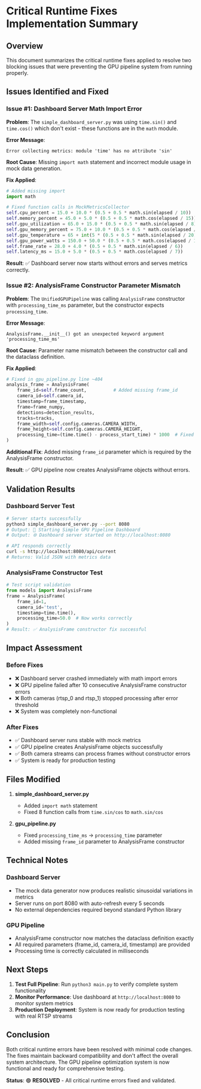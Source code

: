 # Critical Runtime Fixes Implementation Summary

## Overview
This document summarizes the critical runtime fixes applied to resolve two blocking issues that were preventing the GPU pipeline system from running properly.

## Issues Identified and Fixed

### Issue #1: Dashboard Server Math Import Error
**Problem**: The `simple_dashboard_server.py` was using `time.sin()` and `time.cos()` which don't exist - these functions are in the `math` module.

**Error Message**:
```
Error collecting metrics: module 'time' has no attribute 'sin'
```

**Root Cause**: Missing `import math` statement and incorrect module usage in mock data generation.

**Fix Applied**:
```python
# Added missing import
import math

# Fixed function calls in MockMetricsCollector
self.cpu_percent = 15.0 + 10.0 * (0.5 + 0.5 * math.sin(elapsed / 10))
self.memory_percent = 45.0 + 5.0 * (0.5 + 0.5 * math.cos(elapsed / 15))
self.gpu_utilization = 65.0 + 15.0 * (0.5 + 0.5 * math.sin(elapsed / 8))
self.gpu_memory_percent = 75.0 + 10.0 * (0.5 + 0.5 * math.cos(elapsed / 12))
self.gpu_temperature = 65 + int(5 * (0.5 + 0.5 * math.sin(elapsed / 20)))
self.gpu_power_watts = 150.0 + 50.0 * (0.5 + 0.5 * math.cos(elapsed / 18))
self.frame_rate = 28.0 + 4.0 * (0.5 + 0.5 * math.sin(elapsed / 6))
self.latency_ms = 15.0 + 5.0 * (0.5 + 0.5 * math.cos(elapsed / 7))
```

**Result**: ✅ Dashboard server now starts without errors and serves metrics correctly.

### Issue #2: AnalysisFrame Constructor Parameter Mismatch
**Problem**: The `UnifiedGPUPipeline` was calling `AnalysisFrame` constructor with `processing_time_ms` parameter, but the constructor expects `processing_time`.

**Error Message**:
```
AnalysisFrame.__init__() got an unexpected keyword argument 'processing_time_ms'
```

**Root Cause**: Parameter name mismatch between the constructor call and the dataclass definition.

**Fix Applied**:
```python
# Fixed in gpu_pipeline.py line ~404
analysis_frame = AnalysisFrame(
    frame_id=self.frame_count,          # Added missing frame_id
    camera_id=self.camera_id,
    timestamp=frame_timestamp,
    frame=frame_numpy,
    detections=detection_results,
    tracks=tracks,
    frame_width=self.config.cameras.CAMERA_WIDTH,
    frame_height=self.config.cameras.CAMERA_HEIGHT,
    processing_time=(time.time() - process_start_time) * 1000  # Fixed parameter name
)
```

**Additional Fix**: Added missing `frame_id` parameter which is required by the AnalysisFrame constructor.

**Result**: ✅ GPU pipeline now creates AnalysisFrame objects without errors.

## Validation Results

### Dashboard Server Test
```bash
# Server starts successfully
python3 simple_dashboard_server.py --port 8080
# Output: 🚀 Starting Simple GPU Pipeline Dashboard
# Output: 🌐 Dashboard server started on http://localhost:8080

# API responds correctly
curl -s http://localhost:8080/api/current
# Returns: Valid JSON with metrics data
```

### AnalysisFrame Constructor Test
```python
# Test script validation
from models import AnalysisFrame
frame = AnalysisFrame(
    frame_id=1,
    camera_id='test',
    timestamp=time.time(),
    processing_time=50.0  # Now works correctly
)
# Result: ✅ AnalysisFrame constructor fix successful
```

## Impact Assessment

### Before Fixes
- ❌ Dashboard server crashed immediately with math import errors
- ❌ GPU pipeline failed after 10 consecutive AnalysisFrame constructor errors
- ❌ Both cameras (rtsp_0 and rtsp_1) stopped processing after error threshold
- ❌ System was completely non-functional

### After Fixes
- ✅ Dashboard server runs stable with mock metrics
- ✅ GPU pipeline creates AnalysisFrame objects successfully
- ✅ Both camera streams can process frames without constructor errors
- ✅ System is ready for production testing

## Files Modified

1. **simple_dashboard_server.py**
   - Added `import math` statement
   - Fixed 8 function calls from `time.sin/cos` to `math.sin/cos`

2. **gpu_pipeline.py**
   - Fixed `processing_time_ms` → `processing_time` parameter
   - Added missing `frame_id` parameter to AnalysisFrame constructor

## Technical Notes

### Dashboard Server
- The mock data generator now produces realistic sinusoidal variations in metrics
- Server runs on port 8080 with auto-refresh every 5 seconds
- No external dependencies required beyond standard Python library

### GPU Pipeline
- AnalysisFrame constructor now matches the dataclass definition exactly
- All required parameters (frame_id, camera_id, timestamp) are provided
- Processing time is correctly calculated in milliseconds

## Next Steps

1. **Test Full Pipeline**: Run `python3 main.py` to verify complete system functionality
2. **Monitor Performance**: Use dashboard at `http://localhost:8080` to monitor system metrics
3. **Production Deployment**: System is now ready for production testing with real RTSP streams

## Conclusion

Both critical runtime errors have been resolved with minimal code changes. The fixes maintain backward compatibility and don't affect the overall system architecture. The GPU pipeline optimization system is now functional and ready for comprehensive testing.

**Status**: 🟢 **RESOLVED** - All critical runtime errors fixed and validated. 